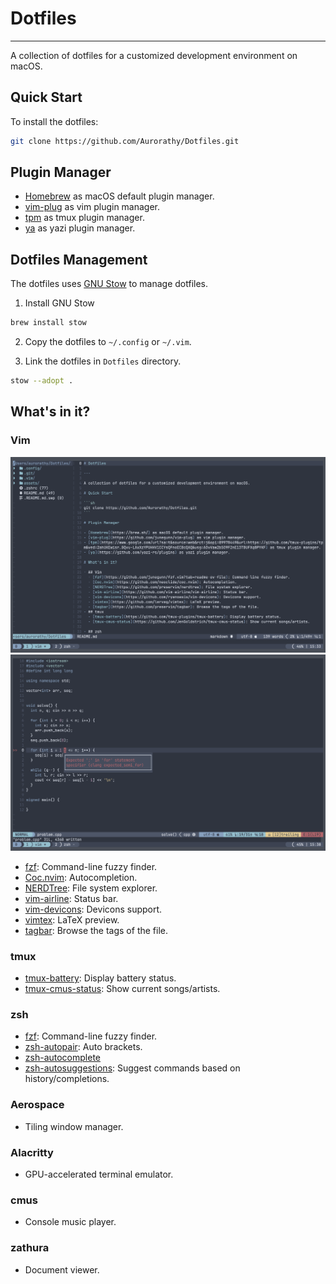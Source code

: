 # Dotfiles

---

A collection of dotfiles for a customized development environment on macOS.

## Quick Start

To install the dotfiles:

```sh
git clone https://github.com/Aurorathy/Dotfiles.git
```


## Plugin Manager

- [Homebrew](https://brew.sh/) as macOS default plugin manager.
- [vim-plug](https://github.com/junegunn/vim-plug) as vim plugin manager.
- [tpm](https://www.google.com/url?sa=t&source=web&rct=j&opi=89978449&url=https://github.com/tmux-plugins/tpm&ved=2ahUKEwisr_GQvu-LAxXzYPUHHV1CCYsQFnoECBcQAQ&usg=AOvVaw2bSO9F2nE13TBUFXq8PYKF) as tmux plugin manager.
- [ya](https://github.com/yazi-rs/plugins) as yazi plugin manager.

## Dotfiles Management

The dotfiles uses [GNU Stow](https://github.com/aspiers/stow) to manage dotfiles.

1. Install GNU Stow

```sh
brew install stow
```

2. Copy the dotfiles to `~/.config` or `~/.vim`.

3. Link the dotfiles in `Dotfiles` directory.

```sh
stow --adopt .
```

## What's in it?

### Vim

![](https://raw.githubusercontent.com/Aurorathy/Dotfiles/refs/heads/main/assets/vim/vim_screenshot00.png)
![](https://raw.githubusercontent.com/Aurorathy/Dotfiles/refs/heads/main/assets/vim/vim_screenshot01.png)

- [fzf](https://github.com/junegunn/fzf.vim?tab=readme-ov-file): Command-line fuzzy finder.
- [Coc.nvim](https://github.com/neoclide/coc.nvim): Autocompletion.
- [NERDTree](https://github.com/preservim/nerdtree): File system explorer.
- [vim-airline](https://github.com/vim-airline/vim-airline): Status bar.
- [vim-devicons](https://github.com/ryanoasis/vim-devicons): Devicons support.
- [vimtex](https://github.com/lervag/vimtex): LaTeX preview. 
- [tagbar](https://github.com/preservim/tagbar): Browse the tags of the file.

### tmux
  - [tmux-battery](https://github.com/tmux-plugins/tmux-battery): Display battery status.
  - [tmux-cmus-status](https://github.com/JenGoldstrich/tmux-cmus-status): Show current songs/artists.

### zsh
  - [fzf](https://github.com/junegunn/fzf): Command-line fuzzy finder.
  - [zsh-autopair](https://github.com/hlissner/zsh-autopair): Auto brackets. 
  - [zsh-autocomplete](https://github.com/marlonrichert/zsh-autocomplete)
  - [zsh-autosuggestions](https://github.com/zsh-users/zsh-autosuggestions): Suggest commands based on history/completions.

### Aerospace
  - Tiling window manager.

### Alacritty
  - GPU-accelerated terminal emulator.

### cmus
  - Console music player.

### zathura
  - Document viewer.
